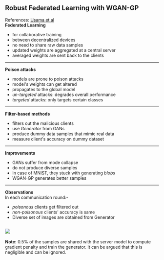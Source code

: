 ## Robust Federated Learning with WGAN-GP
References: [Usama et al](https://doi.org/10.48550/arXiv.2503.20884)   
**Federated Learning**   
* for collaborative training
* between decentralized devices
* no need to share raw data samples
* updated weights are aggregated at a central server
* averaged weights are sent back to the clients
---

**Poison attacks**   
* models are prone to poison attacks
* model's weights can get altered
* propagates to the global model
* *un-targeted* attacks: degrades overall performance
* *targeted* attacks: only targets certain classes
---

**Filter-based methods**   
* filters out the malicious clients
* use *Generator* from GANs
* produce dummy data samples that mimic real data
* measure client's accuracy on dummy dataset
---

**Improvements**
* GANs suffer from mode collapse
* do not produce diverse samples
* In case of MNIST, they stuck with generating *blobs*
* WGAN-GP generates better samples
---

**Observations**   
In each communication round:-
* *poisonous* clients get filtered out
* *non-poisonous* clients' accuracy is same
* Diverse set of images are obtained from Generator

![](https://www.kaggleusercontent.com/kf/254650135/eyJhbGciOiJkaXIiLCJlbmMiOiJBMTI4Q0JDLUhTMjU2In0..0Kh9hJrYZUC-4SSb5r7nVQ.u5Ey60-VPhDRjqwhrMFvDy08SNl2nizJGG8-5BqVH-AdFamkPeGXS1_caoPauoispP-WXo1oolR5gbxbMTnd_JxHUjEm3f53Uh3J_0VKHUu3Ybbphz4gMPRB1cqB-b80fBq9aJ5QdB2HalR1kLKfLRQ2cMf4xR2QNgCUvCY48M0Ey3OoMjpcSeF2hV2t_UJ3KWlw82pPI7uJZIfVMbwkCn099SoKAdwBtOtu99_ZgaPk46lfaEkoeFdG5n0ygYiwfVHOLbqPYNdtFVfXrkMY2L1KYvTZ2k2g2M6adJYZ3hJMtE1L_T5LqtGpebaIX-54XIuUG8-RDbw0fb5Fx8AQfFxnqSmteYvw99D84QsSvL3VdprHhHF-lo4lC7NbNH1SenkMdThwz77neNdpkMb-PS0QNPrIug7wuDEwWfqNhLIdMQ6_HEi150VbG4MqG2ILjPuW2sMRXaPV6SXk_axIjNv5Ilw135aa-oLLEicgtTXP_1ZilsNkH5MFc93lH4Puh6_3Hly4OmJpJs-DPayoRrYEm8HRzKGxrj0QJdTw0u_F-KJLkF-x48wT5CprLdsrE3-WPqt-oKu3yH_23JrFxP2ZEOfQfPFbEQ8CzRYAucXZGb276SVQCWsAFXKTTpnjrAaG7D7mjUr45dYgkbuy0y8XQeS_fhDAO9HDJghJfno.56AtGQHJMH8VuWtrHqsggQ/__results___files/__results___6_73.png)
---
**Note:** 0.5% of the samples are shared with the server model to compute gradient penalty and train the generator. It can be argued that this is negligible and can be ignored.
